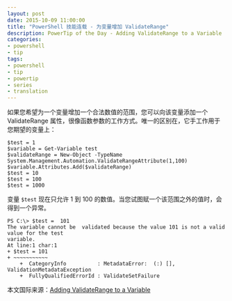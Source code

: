 ```yaml
---
layout: post
date: 2015-10-09 11:00:00
title: "PowerShell 技能连载 - 为变量增加 ValidateRange"
description: PowerTip of the Day - Adding ValidateRange to a Variable
categories:
- powershell
- tip
tags:
- powershell
- tip
- powertip
- series
- translation
---
```

如果您希望为一个变量增加一个合法数值的范围，您可以向该变量添加一个 ValidateRange 属性，很像函数参数的工作方式。唯一的区别在，它手工作用于您期望的变量上：

    $test = 1
    $variable = Get-Variable test
    $validateRange = New-Object -TypeName System.Management.Automation.ValidateRangeAttribute(1,100)
    $variable.Attributes.Add($validateRange)
    $test = 10
    $test = 100
    $test = 1000

变量 `$test` 现在只允许 1 到 100 的数值。当您试图赋一个该范围之外的值时，会得到一个异常。

    PS C:\> $test =  101
    The variable cannot be  validated because the value 101 is not a valid value for the test
    variable.
    At line:1 char:1
    + $test = 101
    + ~~~~~~~~~~~
        +  CategoryInfo          : MetadataError:  (:) [], ValidationMetadataException
        +  FullyQualifiedErrorId : ValidateSetFailure

<!--more-->
本文国际来源：[Adding ValidateRange to a Variable](http://community.idera.com/powershell/powertips/b/tips/posts/adding-validaterange-to-a-variable)
